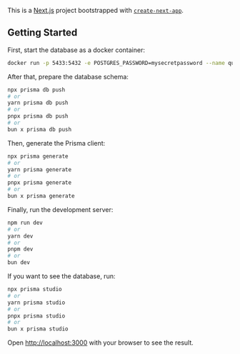 This is a [Next.js](https://nextjs.org/) project bootstrapped with [`create-next-app`](https://github.com/vercel/next.js/tree/canary/packages/create-next-app).

## Getting Started

First, start the database as a docker container:
```bash
docker run -p 5433:5432 -e POSTGRES_PASSWORD=mysecretpassword --name quiz-postgres -d postgres
```

After that, prepare the database schema:

```bash
npx prisma db push
# or
yarn prisma db push
# or
pnpx prisma db push
# or
bun x prisma db push
```

Then, generate the Prisma client:

```bash
npx prisma generate
# or
yarn prisma generate
# or
pnpx prisma generate
# or
bun x prisma generate
```

Finally, run the development server:

```bash
npm run dev
# or
yarn dev
# or
pnpm dev
# or
bun dev
```

If you want to see the database, run:

```bash
npx prisma studio
# or
yarn prisma studio
# or
pnpx prisma studio
# or
bun x prisma studio
```

Open [http://localhost:3000](http://localhost:3000) with your browser to see the result.

[//]: # (<a href="https://next-quiz.davidemarcoli.dev">)

[//]: # (  <img alt="Precedent – Building blocks for your Next project" src="https://next-quiz.davidemarcoli.dev/opengraph-image">)

[//]: # (  <h1 align="center">Precedent</h1>)

[//]: # (</a>)

[//]: # ()
[//]: # (<p align="center">)

[//]: # (  Building blocks for your Next project)

[//]: # (</p>)

[//]: # ()
[//]: # (<p align="center">)

[//]: # (  <a href="https://twitter.com/steventey">)

[//]: # (    <img src="https://img.shields.io/twitter/follow/steventey?style=flat&label=steventey&logo=twitter&color=0bf&logoColor=fff" alt="Steven Tey Twitter follower count" />)

[//]: # (  </a>)

[//]: # (  <a href="https://github.com/steven-tey/precedent">)

[//]: # (    <img src="https://img.shields.io/github/stars/steven-tey/precedent?label=steven-tey%2Fprecedent" alt="Precedent repo star count" />)

[//]: # (  </a>)

[//]: # (</p>)

[//]: # ()
[//]: # (<p align="center">)

[//]: # (  <a href="#introduction"><strong>Introduction</strong></a> ·)

[//]: # (  <a href="#one-click-deploy"><strong>One-click Deploy</strong></a> ·)

[//]: # (  <a href="#tech-stack--features"><strong>Tech Stack + Features</strong></a> ·)

[//]: # (  <a href="#author"><strong>Author</strong></a>)

[//]: # (</p>)

[//]: # (<br/>)

[//]: # ()
[//]: # (## Introduction)

[//]: # ()
[//]: # (Precedent is an opinionated collection of components, hooks, and utilities for your Next.js project.)

[//]: # ()
[//]: # (## One-click Deploy)

[//]: # ()
[//]: # (You can deploy this template to Vercel with the button below:)

[//]: # ()
[//]: # ([![Deploy with Vercel]&#40;https://vercel.com/button&#41;]&#40;https://vercel.com/new/clone?repository-url=https%3A%2F%2Fgithub.com%2Fsteven-tey%2Fprecedent&project-name=precedent&repository-name=precedent&demo-title=Precedent&demo-description=An%20opinionated%20collection%20of%20components%2C%20hooks%2C%20and%20utilities%20for%20your%20Next%20project.&demo-url=https%3A%2F%2Fnext-quiz.davidemarcoli.dev&demo-image=https%3A%2F%2Fnext-quiz.davidemarcoli.dev%2Fopengraph-image&env=GOOGLE_CLIENT_ID,GOOGLE_CLIENT_SECRET,NEXTAUTH_SECRET&envDescription=How%20to%20get%20these%20env%20variables%3A&envLink=https%3A%2F%2Fgithub.com%2Fsteven-tey%2Fprecedent%2Fblob%2Fmain%2F.env.example&stores=%5B%7B"type"%3A"postgres"%7D%5D&#41;)

[//]: # ()
[//]: # (You can also clone & create this repo locally with the following command:)

[//]: # ()
[//]: # (```bash)

[//]: # (npx create-next-app precedent --example "https://github.com/steven-tey/precedent")

[//]: # (```)

[//]: # ()
[//]: # (## Tech Stack + Features)

[//]: # ()
[//]: # (https://user-images.githubusercontent.com/28986134/212368288-12f41e37-aa8c-4e0a-a542-cf6d23410a65.mp4)

[//]: # ()
[//]: # (### Frameworks)

[//]: # ()
[//]: # (- [Next.js]&#40;https://nextjs.org/&#41; – React framework for building performant apps with the best developer experience)

[//]: # (- [Auth.js]&#40;https://authjs.dev/&#41; – Handle user authentication with ease with providers like Google, Twitter, GitHub, etc.)

[//]: # (- [Prisma]&#40;https://www.prisma.io/&#41; – Typescript-first ORM for Node.js)

[//]: # ()
[//]: # (### Platforms)

[//]: # ()
[//]: # (- [Vercel]&#40;https://vercel.com/&#41; – Easily preview & deploy changes with git)

[//]: # (- [Vercel Postgres]&#40;https://vercel.com/postgres&#41; – Serverless Postgres at the Edge)

[//]: # ()
[//]: # (### UI)

[//]: # ()
[//]: # (- [Tailwind CSS]&#40;https://tailwindcss.com/&#41; – Utility-first CSS framework for rapid UI development)

[//]: # (- [Radix]&#40;https://www.radix-ui.com/&#41; – Primitives like modal, popover, etc. to build a stellar user experience)

[//]: # (- [Framer Motion]&#40;https://framer.com/motion&#41; – Motion library for React to animate components with ease)

[//]: # (- [Lucide]&#40;https://lucide.dev/&#41; – Beautifully simple, pixel-perfect icons)

[//]: # (- [`next/font`]&#40;https://nextjs.org/docs/basic-features/font-optimization&#41; – Optimize custom fonts and remove external network requests for improved performance)

[//]: # (- [`ImageResponse`]&#40;https://beta.nextjs.org/docs/api-reference/image-response&#41; – Generate dynamic Open Graph images at the edge)

[//]: # (- [`react-wrap-balancer`]&#40;https://github.com/shuding/react-wrap-balancer&#41; – Simple React component that makes titles more readable)

[//]: # ()
[//]: # (### Hooks and Utilities)

[//]: # ()
[//]: # (- `useIntersectionObserver` –  React hook to observe when an element enters or leaves the viewport)

[//]: # (- `useLocalStorage` – Persist data in the browser's local storage)

[//]: # (- `useScroll` – React hook to observe scroll position &#40;[example]&#40;https://github.com/steven-tey/precedent/blob/main/components/layout/navbar.tsx#L12&#41;&#41;)

[//]: # (- `nFormatter` – Format numbers with suffixes like `1.2k` or `1.2M`)

[//]: # (- `capitalize` – Capitalize the first letter of a string)

[//]: # (- `truncate` – Truncate a string to a specified length)

[//]: # (- [`use-debounce`]&#40;https://www.npmjs.com/package/use-debounce&#41; – Debounce a function call / state update)

[//]: # ()
[//]: # (### Code Quality)

[//]: # ()
[//]: # (- [TypeScript]&#40;https://www.typescriptlang.org/&#41; – Static type checker for end-to-end typesafety)

[//]: # (- [Prettier]&#40;https://prettier.io/&#41; – Opinionated code formatter for consistent code style)

[//]: # (- [ESLint]&#40;https://eslint.org/&#41; – Pluggable linter for Next.js and TypeScript)

[//]: # ()
[//]: # (### Miscellaneous)

[//]: # ()
[//]: # (- [Vercel Analytics]&#40;https://vercel.com/analytics&#41; – Track unique visitors, pageviews, and more in a privacy-friendly way)

[//]: # ()
[//]: # (## Author)

[//]: # ()
[//]: # (- Steven Tey &#40;[@steventey]&#40;https://twitter.com/steventey&#41;&#41;)
